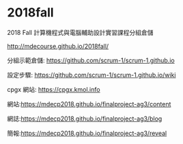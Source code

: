 # 2018fall
2018 Fall 計算機程式與電腦輔助設計實習課程分組倉儲

http://mdecourse.github.io/2018fall/

分組示範倉儲: https://github.com/scrum-1/scrum-1.github.io

設定步驟: https://github.com/scrum-1/scrum-1.github.io/wiki

cpgx 網站: https://cpgx.kmol.info

網站:https://mdecp2018.github.io/finalproject-ag3/content

網誌:https://mdecp2018.github.io/finalproject-ag3/blog

簡報:https://mdecp2018.github.io/finalproject-ag3/reveal
